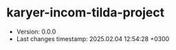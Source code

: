 <!--
@since 2024.10.06, 22:56
@changed 2024.10.06, 22:56
-->

# karyer-incom-tilda-project

- Version: 0.0.0
- Last changes timestamp: 2025.02.04 12:54:28 +0300
